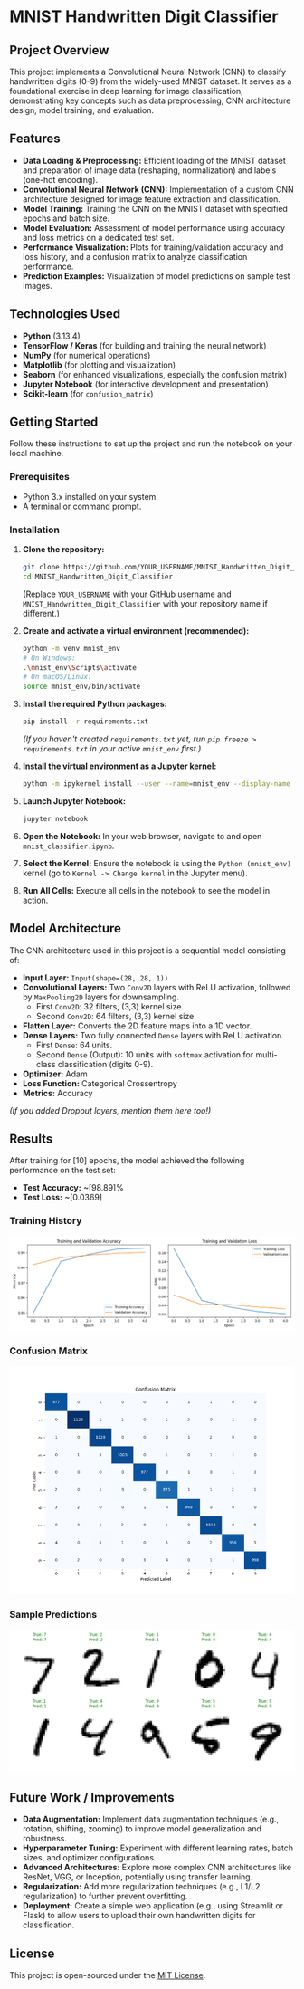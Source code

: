 # MNIST Handwritten Digit Classifier

## Project Overview

This project implements a Convolutional Neural Network (CNN) to classify handwritten digits (0-9) from the widely-used MNIST dataset. It serves as a foundational exercise in deep learning for image classification, demonstrating key concepts such as data preprocessing, CNN architecture design, model training, and evaluation.

## Features

*   **Data Loading & Preprocessing:** Efficient loading of the MNIST dataset and preparation of image data (reshaping, normalization) and labels (one-hot encoding).
*   **Convolutional Neural Network (CNN):** Implementation of a custom CNN architecture designed for image feature extraction and classification.
*   **Model Training:** Training the CNN on the MNIST dataset with specified epochs and batch size.
*   **Model Evaluation:** Assessment of model performance using accuracy and loss metrics on a dedicated test set.
*   **Performance Visualization:** Plots for training/validation accuracy and loss history, and a confusion matrix to analyze classification performance.
*   **Prediction Examples:** Visualization of model predictions on sample test images.

## Technologies Used

*   **Python** (3.13.4)
*   **TensorFlow / Keras** (for building and training the neural network)
*   **NumPy** (for numerical operations)
*   **Matplotlib** (for plotting and visualization)
*   **Seaborn** (for enhanced visualizations, especially the confusion matrix)
*   **Jupyter Notebook** (for interactive development and presentation)
*   **Scikit-learn** (for `confusion_matrix`)

## Getting Started

Follow these instructions to set up the project and run the notebook on your local machine.

### Prerequisites

*   Python 3.x installed on your system.
*   A terminal or command prompt.

### Installation

1.  **Clone the repository:**
    ```bash
    git clone https://github.com/YOUR_USERNAME/MNIST_Handwritten_Digit_Classifier.git
    cd MNIST_Handwritten_Digit_Classifier
    ```
    (Replace `YOUR_USERNAME` with your GitHub username and `MNIST_Handwritten_Digit_Classifier` with your repository name if different.)

2.  **Create and activate a virtual environment (recommended):**
    ```bash
    python -m venv mnist_env
    # On Windows:
    .\mnist_env\Scripts\activate
    # On macOS/Linux:
    source mnist_env/bin/activate
    ```

3.  **Install the required Python packages:**
    ```bash
    pip install -r requirements.txt
    ```
    *(If you haven't created `requirements.txt` yet, run `pip freeze > requirements.txt` in your active `mnist_env` first.)*

4.  **Install the virtual environment as a Jupyter kernel:**
    ```bash
    python -m ipykernel install --user --name=mnist_env --display-name "Python (mnist_env)"
    ```

5.  **Launch Jupyter Notebook:**
    ```bash
    jupyter notebook
    ```

6.  **Open the Notebook:** In your web browser, navigate to and open `mnist_classifier.ipynb`.
7.  **Select the Kernel:** Ensure the notebook is using the `Python (mnist_env)` kernel (go to `Kernel -> Change kernel` in the Jupyter menu).
8.  **Run All Cells:** Execute all cells in the notebook to see the model in action.

## Model Architecture

The CNN architecture used in this project is a sequential model consisting of:

*   **Input Layer:** `Input(shape=(28, 28, 1))`
*   **Convolutional Layers:** Two `Conv2D` layers with ReLU activation, followed by `MaxPooling2D` layers for downsampling.
    *   First `Conv2D`: 32 filters, (3,3) kernel size.
    *   Second `Conv2D`: 64 filters, (3,3) kernel size.
*   **Flatten Layer:** Converts the 2D feature maps into a 1D vector.
*   **Dense Layers:** Two fully connected `Dense` layers with ReLU activation.
    *   First `Dense`: 64 units.
    *   Second `Dense` (Output): 10 units with `softmax` activation for multi-class classification (digits 0-9).
*   **Optimizer:** Adam
*   **Loss Function:** Categorical Crossentropy
*   **Metrics:** Accuracy

*(If you added Dropout layers, mention them here too!)*

## Results

After training for [10] epochs, the model achieved the following performance on the test set:

*   **Test Accuracy:** ~[98.89]%
*   **Test Loss:** ~[0.0369]

### Training History


![Training History Plot](images/training_history.png)


### Confusion Matrix

![Confusion Matrix](images/confusion_matrix.png)


### Sample Predictions

![Sample Predictions](images/sample_predictions.png)


## Future Work / Improvements

*   **Data Augmentation:** Implement data augmentation techniques (e.g., rotation, shifting, zooming) to improve model generalization and robustness.
*   **Hyperparameter Tuning:** Experiment with different learning rates, batch sizes, and optimizer configurations.
*   **Advanced Architectures:** Explore more complex CNN architectures like ResNet, VGG, or Inception, potentially using transfer learning.
*   **Regularization:** Add more regularization techniques (e.g., L1/L2 regularization) to further prevent overfitting.
*   **Deployment:** Create a simple web application (e.g., using Streamlit or Flask) to allow users to upload their own handwritten digits for classification.

## License

This project is open-sourced under the [MIT License](LICENSE).
